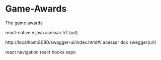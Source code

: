 # Game-Awards

The game awards

react-native e java
acessar h2 (url)

http://localhost:8080/swagger-ui/index.html#/
acessar doc swegger(url)

react navigation
react hooks
expo
